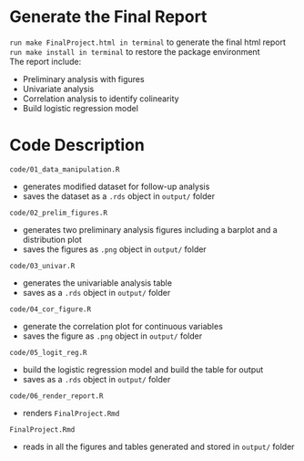 # Generate the Final Report

`run make FinalProject.html in terminal` to generate the final html report   
`run make install in terminal` to restore the package environment   
The report include: 
- Preliminary analysis with figures 
- Univariate analysis
- Correlation analysis to identify colinearity
- Build logistic regression model



# Code Description

`code/01_data_manipulation.R`
- generates modified dataset for follow-up analysis
- saves the dataset as a `.rds` object in `output/` folder

`code/02_prelim_figures.R`
- generates two preliminary analysis figures including a barplot and a distribution plot
- saves the figures as `.png` object in `output/` folder

`code/03_univar.R`
- generates the univariable analysis table
- saves as a `.rds` object in `output/` folder

`code/04_cor_figure.R`
- generate the correlation plot for continuous variables
- saves the figure as `.png` object in `output/` folder

`code/05_logit_reg.R`
- build the logistic regression model and build the table for output
- saves as a `.rds` object in `output/` folder

`code/06_render_report.R`
- renders `FinalProject.Rmd`

`FinalProject.Rmd`
- reads in all the figures and tables generated and stored in `output/` folder